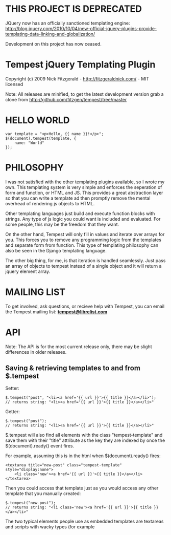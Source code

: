 THIS PROJECT IS DEPRECATED
==========================

JQuery now has an officially sanctioned templating engine: http://blog.jquery.com/2010/10/04/new-official-jquery-plugins-provide-templating-data-linking-and-globalization/

Development on this project has now ceased.

Tempest jQuery Templating Plugin
================================

Copyright (c) 2009 Nick Fitzgerald - http://fitzgeraldnick.com/ - MIT licensed

Note: All releases are minified, to get the latest development version grab a
clone from http://github.com/fitzgen/tempest/tree/master

HELLO WORLD
===========

    var template = "<p>Hello, {{ name }}!</p>";
    $(document).tempest(template, {
        name: "World"
    });

PHILOSOPHY
==========

I was not satisfied with the other templating plugins available, so I wrote my
own. This templating system is very simple and enforces the seperation of form
and function, or HTML and JS. This provides a great abstraction layer so that
you can write a template ad then promptly remove the mental overhead of
rendering js objects to HTML.

Other templating languages just build and execute function blocks with
strings. Any type of js logic you could want is included and evaluated. For some
people, this may be the freedom that they want.

On the other hand, Tempest will only fill in values and iterate over arrays for
you. This forces you to remove any programming logic from the templates and
separate form from function. This type of templating philosophy can also be seen
in the Django templating language.

The other big thing, for me, is that iteration is handled seamlessly. Just pass
an array of objects to tempest instead of a single object and it will return a
jquery element array.

MAILING LIST
============

To get involved, ask questions, or recieve help with Tempest, you can email the
Tempest mailing list: **tempest@librelist.com**

API
===

Note: The API is for the most current release only, there may be slight
differences in older releases.

Saving & retrieving templates to and from $.tempest
---------------------------------------------------

Setter:

    $.tempest("post", "<li><a href='{{ url }}'>{{ title }}</a></li>");
    // returns string: "<li><a href='{{ url }}'>{{ title }}</a></li>"

Getter:

    $.tempest("post");
    // returns string: "<li><a href='{{ url }}'>{{ title }}</a></li>"


$.tempest will also find all elements with the class "tempest-template" and save
them with their "title" attribute as the key they are indexed by once the
$(document).ready() event fires.

For example, assuming this is in the html when $(document).ready() fires:

    <textarea title="new-post" class="tempest-template" style="display:none">
        <li class='new'><a href='{{ url }}'>{{ title }}</a></li>
    </textarea>

Then you could access that template just as you would access any other template
that you manually created:

    $.tempest("new-post");
    // returns string: "<li class='new'><a href='{{ url }}'>{{ title }}</a></li>"

The two typical elements people use as embedded templates are textareas and
scripts with wacky types (for example <script type="text/template">, which won't
be modified by browsers or attempted to be ran as JS). The reason these are
typically used is that search engines don't index the content inside these two
elements.

Note: $.tempest will remove the textarea from the DOM after storing the contents
in the template cache.

Get all templates Tempest has stored by passing no arguments:

    $.tempest();
    // returns array of pairs: [
    //                           ["post",
    //                            "<li><a href='{{ url }}'>{{ title }}</a></li>"],
    //                           ["new-post",
    //                            "<li class='new'><a href='{{ url }}'>{{ title }}</a></li>"]
    //                         ]

Rendering objects to templates
------------------------------

Render an object to an existing template:

    $.tempest("post", {
        title: "My Blog",
        url: "http://fitzgeraldnick.com/weblog/",
    });
    // returns jQuery: [ <li><a href='http://fitzgeraldnick.com/weblog/'>My Blog</a></li> ]

Render an array of objects to an existing template

    var arr = [{ title: "My Blog", url: "http://fitzgeraldnick.com/weblog/" },
               { title: "Google", url: "http://google.com/" },
               { title: "Hacker News", url: "http://news.ycombinator.com/" }];
    $.tempest("post", arr);
    // returns jQuery: [ <li>, <li>, <li> ]

Render an object (or array of objects) to a one-time-use template:

    var one-time-template = "<span>{{ title }}: {{ content }}</span>";
    $.tempest(one-time-template, {
        "title": "Example",
        "content": "Hello World!",
    });
    // returns jQuery: [ <span>Example: Hello World!</span> ]

Boolean Logic
-------------

Tempest implements very simple boolean logic. Just if's, no else's:

    var template = "{% if is_active %}<p>This record is active.</p>{% endif %}";
    $.tempest(template, {
        is_active: true
    });
    // returns jQuery: [ <p>This record is active.</p> ]

For Loops
---------

Use this syntax:

    <ul>
    {% for person in people %}
       <li>{{ person }}</li>
    {% endfor %}
    </ul>

DOM Manipulation
----------------

Replace the inner html (`$(selector).html()`) of a DOM element.

    $(selector).tempest(template, context);

You can use any jquery dom manipulation with tempest:

    // $(selector).append($.tempest(template, context));
    $(selector).tempest("append", template, context);

    // $(selector).prepend($.tempest(template, context));
    $(selector).tempest("prepend", template, context);

    // Etc... This works with *all* jQuery methods.
    $(selector).tempest("before", template, context);
    $(selector).tempest("after", template, context);
    $(selector).tempest("replaceWith", template, context);

Write your own template tags
----------------------------

All tags are stored in $.tempest.tags. Tags have a couple things to work with:

The "args" property is set before render:

    {% tag_type arg1 arg2 foo bar %}

The "args" property would be set to

    ["arg1", "arg2", "foo", "bar"]

in this example. The tag's render method could look them up in the context
object, or could do whatever it wanted to do with it.

A "subNodes" property which is an array of all the nodes between the start tag
and it's corresponding {% end... %} tag. NOTE: This property is only set for a
block if it has the "expectsEndTag" property set to true.

Every block tag should have a "render" method that takes one argument: a context
object. It MUST return a string.

Here is an example tag that filters out profanity from the variables passed to
it before printing them:

    $.tempest.tags.filter = {
        expectsEndTag: false,
        render: function (context) {
            var rendered = [];
            for (var i = 0; i < this.args.length; i++) {
                rendered.push(
                    $.tempest.getContextValue(this.args[i], context).replace(/shit/gi, "#!$%")
                );
            }
            return rendered.join(" ");
        }
    };

    var template = "<p>No profanity here: {% filter badWord %}</p>";
    $.tempest(template, { badWord: "shit" });
    // returns jQuery: [ <p>No profanity here: #!$%</p> ]

Since arguments are passed in as strings, if you want to get the context value
assocciated with the argument "object.foo.bar", you must call
`$.tempest.getContextValue(arg, context)`.

For another reference, see the implementation of the if tag here:
http://github.com/fitzgen/tempest/blob/master/jquery.tempest.js#L69

Misc.
-----

Access an object's attributes with the dot notation:

    var one-time-template = "<p>My name is <em>{{ me.full_name }}</em></p>";
    $.tempest(one-time-template, {
        "me": {
            "full_name": "Nick Fitzgerald"
        }

    });
    // returns jQuery: [ <p>My name is <em>Nick Fitzgerald</em></p> ]
